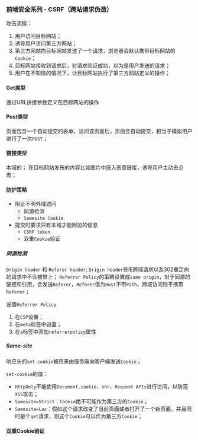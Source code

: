 ### 前端安全系列 - CSRF（跨站请求伪造）

攻击流程：
1. 用户访问目标网站；
2. 诱导用户访问第三方网站；
3. 第三方网站向目标网站发送了一个请求，浏览器会默认携带目标网站的`Cookie`；
4. 目标网站接收到请求后，对请求验证成功，以为是用户发送的请求；
5. 用户在不知情的情况下，让目标网站执行了第三方网站定义的操作；

#### Get类型
通过URL拼接参数定义在目标网站的操作

#### Post类型

页面包含一个自动提交的表单，访问该页面后，页面会自动提交，相当于模拟用户进行了一次`POST`；

#### 链接类型
本域的；
在目标网站发布的内容比如图片中嵌入恶意链接，诱导用户主动去点击；

#### 防护策略
* 阻止不明外域访问
	* 同源检测
	* `Samesite Cookie`
* 提交时要求只有本域才能附加的信息
	* `CSRF token`
	* 双重`Cookie`验证

##### 同源检测

`Origin header` 和 `Referer header`;
`Origin header`在IE跨域请求以及302重定向的请求中不会被带上；
`Referrer Policy`的策略设置成`same origin`，对于同源的链接和引用，会发送`Referer`，`Referer`值为`Host`不带`Path`，跨域访问则不携带`Referer`；

设置`Referrer Policy`
1. 在`CSP`设置；
2. 在`meta`标签中设置；
3. 在`a`标签中添加`referrerpolicy`属性

##### Same-site
响应头的`set-cookie`被用来由服务端向客户端发送`Cookie`；

`set-cookie`的值：
* `HttpOnly`不能使用`Document.cookie`、`xhr`、`Request APIs`进行访问，以防范`XSS`攻击；
* `Samesite=Strict`：`Cookie`绝不可能作为第三方的`Cookie`；
* `Samesite=Lax`：假如这个请求改变了当前页面或者打开了一个新页面，并且同时是个`get`请求，则这个`Cookie`可以作为第三方`Cookie`；


#### 双重Cookie验证
